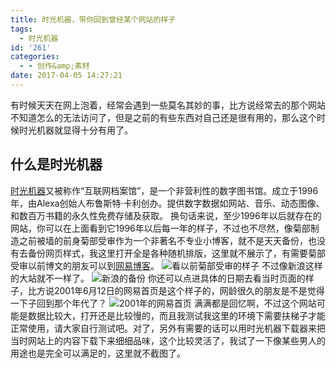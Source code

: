 ```yaml
---
title: 时光机器，带你回到曾经某个网站的样子
tags:
  - 时光机器
id: '261'
categories:
  - - 创作&amp;素材
date: 2017-04-05 14:27:21
---
```


有时候天天在网上泡着，经常会遇到一些莫名其妙的事，比方说经常去的那个网站不知道怎么的无法访问了，但是之前的有些东西对自己还是很有用的，那么这个时候时光机器就显得十分有用了。

## 什么是时光机器

[时光机器](https://archive.org/)又被称作“互联网档案馆”，是一个非营利性的数字图书馆。成立于1996年，由Alexa创始人布鲁斯特·卡利创办。提供数字数据如网站、音乐、动态图像、和数百万书籍的永久性免费存储及获取。 换句话来说，至少1996年以后就存在的网站，你可以在上面看到它1996年以后每一年的样子，不过也不尽然，像菊部制造之前被墙的前身菊部受审作为一个非著名不专业小博客，就不是天天备份，也没有去备份网页样式，我这里打开全是各种随机排版，这里就不展示了，有需要菊部受审以前博文的朋友可以到[网易博客](http://diaosi99.blog.163.com/)。 ![看以前菊部受审的样子](https://ooo.0o0.ooo/2017/04/05/58e48a88d10c6.png) 不过像新浪这样的大站就不一样了。 ![新浪的备份](https://ooo.0o0.ooo/2017/04/05/58e48af842aaf.png) 你还可以点进具体的日期去看当时页面的样子，比方说2001年6月12日的网易首页是这个样子的，网龄很久的朋友是不是觉得一下子回到那个年代了？ ![2001年的网易首页](https://ooo.0o0.ooo/2017/04/05/58e48bed51724.png) 满满都是回忆啊，不过这个网站可能是数据比较大，打开还是比较慢的，而且我测试我这里的环境下需要扶梯子才能正常使用，请大家自行测试吧。对了，另外有需要的话可以用时光机器下载器来把当时网站上的内容下载下来细细品味，这个比较灵活了，我试了一下像某些男人的用途也是完全可以满足的，这里就不截图了。